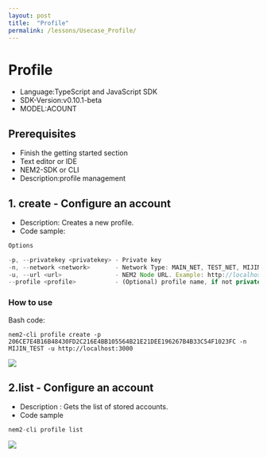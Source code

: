 ```yaml
---
layout: post
title:  "Profile"
permalink: /lessons/Usecase_Profile/
---
```






# Profile

- Language:TypeScript and JavaScript SDK 
- SDK-Version:v0.10.1-beta 
- MODEL:ACOUNT

## Prerequisites
- Finish the getting started section
- Text editor or IDE
- NEM2-SDK or CLI
- Description:profile management



## **1. create - Configure an account**

- Description: Creates a new profile.
- Code sample:

```javascript
Options

-p, --privatekey <privatekey> - Private key
-n, --network <network>       - Network Type: MAIN_NET, TEST_NET, MIJIN, MIJIN_TEST
-u, --url <url>               - NEM2 Node URL. Example: http://localhost:3000
--profile <profile>           - (Optional) profile name, if not private key will be stored as default
```
### **How to use**

Bash code:

```
nem2-cli profile create -p 206CE7E4B16B48430FD2C216E4BB105564B21E21DEE196267B4B33C54F1023FC -n MIJIN_TEST -u http://localhost:3000
```

![](https://upload-images.jianshu.io/upload_images/528413-00b283764729980d.png?imageMogr2/auto-orient/strip%7CimageView2/2/w/1240)

## 2.list   - Configure an account


- Description : Gets the list of stored accounts.
-  Code sample 

```javascript
nem2-cli profile list    
```


![](https://upload-images.jianshu.io/upload_images/528413-32dc16fa6749d7da.png?imageMogr2/auto-orient/strip%7CimageView2/2/w/1240)






